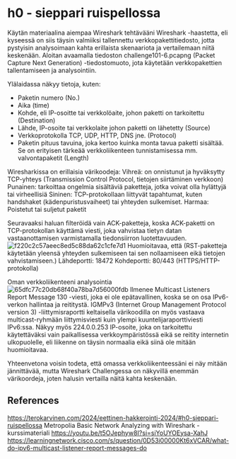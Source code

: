 # h0 - sieppari ruispellossa

Käytän materiaalina aiempaa Wireshark tehtävääni Wireshark -haastetta, eli kyseessä on siis täysin valmiiksi tallennettu verkkopakettitiedosto, jotta pystyisin analysoimaan kahta erillaista skenaariota ja vertailemaan niitä keskenään. 
Aloitan avaamalla tiedoston challenge101-6.pcapng (Packet Capture Next Generation) -tiedostomuoto, jota käytetään verkkopakettien tallentamiseen ja analysointiin. 


Ylälaidassa näkyy tietoja, kuten:
- Paketin numero (No.)
- Aika (time)
- Kohde, eli IP-osoitte tai verkkolöaite, johon paketti on tarkoitettu (Destination)
- Lähde, IP-osoite tai verkkolaite johon paketti on lähetetty (Source)
- Verkkoprotokolla TCP, UDP, HTTP, DNS jne. (Protocol)
- Paketin pituus tavuina, joka kertoo kuinka monta tavua paketti sisältää. Se on erityisen tärkeää verkkoliikenteen tunnistamisessa mm. valvontapaketit (Length)

Wiresharkissa on erillaisia värikoodeja:
Vihreä: on onnistunut ja hyväksytty TCP-yhteys (Transmission Control Protocol, tietojen siirtäminen verkkoon) 
Punainen: tarkoittaa ongelmia sisältäviä paketteja, jotka voivat olla hylättyjä tai virheellisiä
Sininen: TCP-protokollaan liittyvät tapahtumat, kuten handshaket (kädenpuristusvaiheet) tai yhteyden sulkemiset.
Harmaa: Poistetut tai suljetut paketit 

Seuravaaksi haluan filteröidä vain ACK-paketteja, koska ACK-paketti on TCP-protokollan käyttämä viesti, joka vahvistaa tietyn datan vastaanottamisen varmistamalla tiedonsiirron luotettavuuden.
![f220c2c57aeec8ed5c88da62c1cfe7d1](https://github.com/Vanam0/tunkeutumistestaus/assets/122449444/5ffa0117-6a5d-413b-8b46-6a056137716b)
Huomioitavaa, että (RST-paketteja käytetään yleensä yhteyden sulkemiseen tai sen nollaamiseen eikä tietojen vahvistamiseen.)
Lähdeportti: 18472
Kohdeportti: 80/443 (HTTPS/HTTP-protokolla)




Oman verkkoliikenteeni analysointia
![65dfc77c20db68f40a78ba7d56000fdb](https://github.com/Vanam0/tunkeutumistestaus/assets/122449444/64193389-461d-46f9-9d0f-173d1fdf7754)
Ilmenee Multicast Listeners Report Message 130 -viesti, joka ei ole epätavallinen, koska se on osa IPv6-verkon hallintaa ja reititystä.
IGMPv3 (Internet Group Management Protocol version 3) -liittymisraportti keltaisella värikoodilla on myös vastaava multicast-ryhmään liittymisviesti kuin ylempi kuuntelijaraporttiviesti IPv6:ssa. 
Näkyy myös 224.0.0.253 IP-osoite, joka on tarkoitettu käytettäväksi vain paikallisessa verkkoympäristössä eikä se reitity internetin ulkopuolelle, eli liikenne on täysin normaalia eikä siinä ole mitään huomioitavaa.


Yhteenvetona voisin todeta, että omassa verkkoliikenteessäni ei näy mitään jännittävää, mutta Wireshark Challengessa on näkyvillä enemmän värikoordeja, joten halusin vertailla näitä kahta keskenään. 



## References
https://terokarvinen.com/2024/eettinen-hakkerointi-2024/#h0-sieppari-ruispellossa
Metropolia Basic Network Analyzing with Wireshark -kurssimateriali
https://youtu.be/t5OJephyw8I?si=siYoUYOEysa-XahJ
https://learningnetwork.cisco.com/s/question/0D53i00000Kt6xVCAR/what-do-ipv6-multicast-listener-report-messages-do


